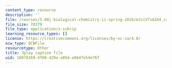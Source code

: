 ```yaml
---
content_type: resource
description: ''
file: /courses/5-08j-biological-chemistry-ii-spring-2016/mJziV7sAZm4_captions.vtt
file_size: 78379
file_type: application/x-subrip
learning_resource_types: []
license: https://creativecommons.org/licenses/by-nc-sa/4.0/
ocw_type: OCWFile
resourcetype: Other
title: 3play caption file
uid: 10878369-4f08-429a-a05d-e8647e54e767
---
```

